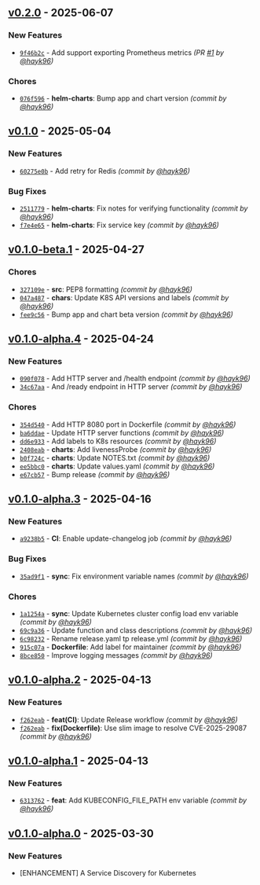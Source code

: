 ## [v0.2.0] - 2025-06-07
### New Features
- [`9f46b2c`](https://github.com/hayk96/kubebridge/commit/9f46b2cad85307dd79e90e11d20b3f761db63eaa) - Add support exporting Prometheus metrics *(PR [#1](https://github.com/hayk96/kubebridge/pull/1) by [@hayk96](https://github.com/hayk96))*

### Chores
- [`076f596`](https://github.com/hayk96/kubebridge/commit/076f59607b35d7abd5b2ccb1ae85b437994008b0) - **helm-charts**: Bump app and chart version *(commit by [@hayk96](https://github.com/hayk96))*


## [v0.1.0] - 2025-05-04
### New Features
- [`60275e0b`](https://github.com/hayk96/kubebridge/commit/60275e0bad1f9c47b368c97382e51438c3ce809c) - Add retry for Redis *(commit by [@hayk96](https://github.com/hayk96))*

### Bug Fixes
- [`2511779`](https://github.com/hayk96/kubebridge/commit/f7e4e65c125546429ba2f873b9bce70b9c211a19) - **helm-charts**: Fix notes for verifying functionality *(commit by [@hayk96](https://github.com/hayk96))*
- [`f7e4e65`](https://github.com/hayk96/kubebridge/commit/f7e4e65c125546429ba2f873b9bce70b9c211a19) - **helm-charts**: Fix service key *(commit by [@hayk96](https://github.com/hayk96))*


## [v0.1.0-beta.1] - 2025-04-27
### Chores
- [`327109e`](https://github.com/hayk96/kubebridge/commit/327109e8c30ab7b5f9111327316f47a6d9ec0882) - **src**: PEP8 formatting *(commit by [@hayk96](https://github.com/hayk96))*
- [`047a487`](https://github.com/hayk96/kubebridge/commit/047a487f0157c1d12b233d8fc21998df2029b44d) - **chars**: Update K8S API versions and labels *(commit by [@hayk96](https://github.com/hayk96))*
- [`fee9c56`](https://github.com/hayk96/kubebridge/commit/fee9c5652df8438f5d27bab815d94a62a1b62735) - Bump app and chart beta version *(commit by [@hayk96](https://github.com/hayk96))*


## [v0.1.0-alpha.4] - 2025-04-24
### New Features
- [`090f078`](https://github.com/hayk96/kubebridge/commit/090f078c40d5c546b65cb728fc4b7abacf9a8d94) - Add HTTP server and /health endpoint *(commit by [@hayk96](https://github.com/hayk96))*
- [`34c67aa`](https://github.com/hayk96/kubebridge/commit/34c67aa22af503747c17ef43e5348b7b580a967a) - And /ready endpoint in HTTP server *(commit by [@hayk96](https://github.com/hayk96))*

### Chores
- [`354d540`](https://github.com/hayk96/kubebridge/commit/354d540709f5646e6587a8475f5f97b9606a14b6) - Add HTTP 8080 port in Dockerfile *(commit by [@hayk96](https://github.com/hayk96))*
- [`ba6ddae`](https://github.com/hayk96/kubebridge/commit/ba6ddaee74130578e41a723e0849734d4bb21f5b) - Update HTTP server functions *(commit by [@hayk96](https://github.com/hayk96))*
- [`dd6e933`](https://github.com/hayk96/kubebridge/commit/dd6e9337159a35055da7d1802cd033c312007668) - Add labels to K8s resources *(commit by [@hayk96](https://github.com/hayk96))*
- [`2408eab`](https://github.com/hayk96/kubebridge/commit/2408eab80656116212af6bfeb56e0f0402b8c97b) - **charts**: Add livenessProbe *(commit by [@hayk96](https://github.com/hayk96))*
- [`b0f724c`](https://github.com/hayk96/kubebridge/commit/b0f724c116862bcb4a43c99edce52caefc09111f) - **charts**: Update NOTES.txt *(commit by [@hayk96](https://github.com/hayk96))*
- [`ee5bbc0`](https://github.com/hayk96/kubebridge/commit/ee5bbc0d7b79e098ff9ca90d49f716d842de9bcb) - **charts**: Update values.yaml *(commit by [@hayk96](https://github.com/hayk96))*
- [`e67cb57`](https://github.com/hayk96/kubebridge/commit/e67cb57a82fe8d8017036dca94b8cdd64d85e1b1) - Bump release *(commit by [@hayk96](https://github.com/hayk96))*


## [v0.1.0-alpha.3] - 2025-04-16
### New Features
- [`a9238b5`](https://github.com/hayk96/kubebridge/commit/a9238b51a4816e16f549f9809791130bd5d1e490) - **CI**: Enable update-changelog job *(commit by [@hayk96](https://github.com/hayk96))*

### Bug Fixes
- [`35ad9f1`](https://github.com/hayk96/kubebridge/commit/35ad9f1e333d9a5eb1c397f5228dfee35b3f3d87) - **sync**: Fix environment variable names *(commit by [@hayk96](https://github.com/hayk96))*

### Chores
- [`1a1254a`](https://github.com/hayk96/kubebridge/commit/1a1254a862c2c4929afe7c68418f7334032cc3ad) - **sync**: Update Kubernetes cluster config load env variable *(commit by [@hayk96](https://github.com/hayk96))*
- [`69c9a36`](https://github.com/hayk96/kubebridge/commit/69c9a369ce8dee1757a9fa38787048588f6e4801) - Update function and class descriptions *(commit by [@hayk96](https://github.com/hayk96))*
- [`6c98232`](https://github.com/hayk96/kubebridge/commit/6c98232554655c59a18d2558a8248d98cbc69893) - Rename release.yaml tp release.yml *(commit by [@hayk96](https://github.com/hayk96))*
- [`915c07a`](https://github.com/hayk96/kubebridge/commit/915c07a058ba431e378802c1ebfc673c89f337ea) - **Dockerfile**: Add label for maintainer *(commit by [@hayk96](https://github.com/hayk96))*
- [`8bce850`](https://github.com/hayk96/kubebridge/commit/8bce850c2c54097ac5feb11426f896eaf1e5e393) - Improve logging messages *(commit by [@hayk96](https://github.com/hayk96))*


## [v0.1.0-alpha.2] - 2025-04-13
### New Features
- [`f262eab`](https://github.com/hayk96/kubebridge/commit/f262eabf859daf31c2dc85629bf176bdd72a1761) - **feat(CI)**: Update Release workflow *(commit by [@hayk96](https://github.com/hayk96))*
- [`f262eab`](https://github.com/hayk96/kubebridge/commit/f262eabf859daf31c2dc85629bf176bdd72a1761) - **fix(Dockerfile)**: Use slim image to resolve CVE-2025-29087 *(commit by [@hayk96](https://github.com/hayk96))*

## [v0.1.0-alpha.1] - 2025-04-13
### New Features
- [`6313762`](https://github.com/hayk96/kubebridge/commit/63137620c7b9627547c5470f7ca8b55f37d4fa9a) - **feat**: Add KUBECONFIG_FILE_PATH env variable *(commit by [@hayk96](https://github.com/hayk96))*

## [v0.1.0-alpha.0] - 2025-03-30
### New Features
- [ENHANCEMENT] A Service Discovery for Kubernetes

[v0.1.0-alpha.0]: https://github.com/hayk96/kubebridge/tree/v0.1.0-alpha.0
[v0.1.0-alpha.1]: https://github.com/hayk96/kubebridge/compare/v0.1.0-alpha.0...v0.1.0-alpha.1
[v0.1.0-alpha.2]: https://github.com/hayk96/kubebridge/compare/v0.1.0-alpha.1...v0.1.0-alpha.2
[v0.1.0-alpha.3]: https://github.com/hayk96/kubebridge/compare/v0.1.0-alpha.2...v0.1.0-alpha.3
[v0.1.0-alpha.4]: https://github.com/hayk96/kubebridge/compare/v0.1.0-alpha.3...v0.1.0-alpha.4
[v0.1.0-beta.1]: https://github.com/hayk96/kubebridge/compare/v0.1.0-alpha.4...v0.1.0-beta.1
[v0.1.0]: https://github.com/hayk96/kubebridge/compare/v0.1.0-beta.1...v0.1.0
[v0.2.0]: https://github.com/hayk96/kubebridge/compare/v0.1.0...v0.2.0
